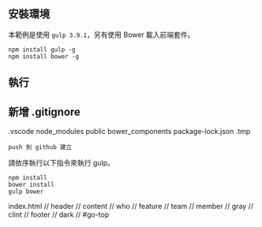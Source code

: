 

## 安裝環境

本範例是使用 `gulp 3.9.1`，另有使用 Bower 載入前端套件。

```
npm install gulp -g
npm install bower -g
```

## 執行

## 新增 .gitignore
.vscode
node_modules
public
bower_components
package-lock.json
.tmp

```
push 到 github 建立

```

請依序執行以下指令來執行 gulp。

```
npm install
bower install
gulp bower
```

index.html
// header
// content
// who
// feature
// team
// member
// gray
// clint
// footer
// dark
// #go-top 